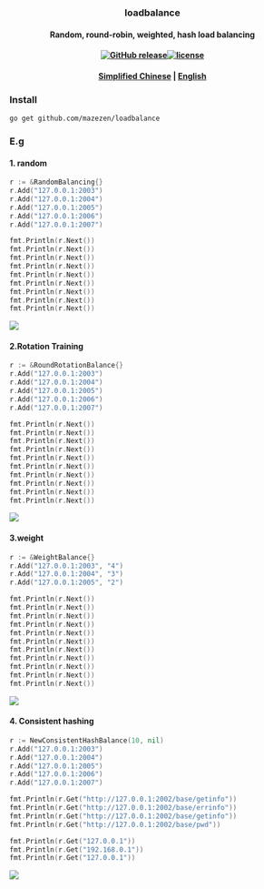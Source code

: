 ### <p align="center">loadbalance</p>
#### <p align="center">Random, round-robin, weighted, hash load balancing</p>
#### <p align="center"><a href="https://github.com/mazezen/loadbalance/releases"><img src="https://img.shields.io/github/release/loadbalance/releases.svg" alt="GitHub release"></a><a href="https://github.com/mazezen/loadbalance/blob/master/LICENSE"><img src="https://img.shields.io/github/license/mashape/apistatus.svg" alt="license"></a><p>
#### <p align="center"><a href="./README.md" target="_blank">Simplified Chinese</a> | <a href="./README_en.md" target="_blank">English</a> </p>

### Install
```shell
go get github.com/mazezen/loadbalance
```

### E.g
#### 1. random
```go
r := &RandomBalancing{}
r.Add("127.0.0.1:2003")
r.Add("127.0.0.1:2004")
r.Add("127.0.0.1:2005")
r.Add("127.0.0.1:2006")
r.Add("127.0.0.1:2007")

fmt.Println(r.Next())
fmt.Println(r.Next())
fmt.Println(r.Next())
fmt.Println(r.Next())
fmt.Println(r.Next())
fmt.Println(r.Next())
fmt.Println(r.Next())
fmt.Println(r.Next())
fmt.Println(r.Next())
```
<img src="./random-load.png">

#### 2.Rotation Training
```go
r := &RoundRotationBalance{}
r.Add("127.0.0.1:2003")
r.Add("127.0.0.1:2004")
r.Add("127.0.0.1:2005")
r.Add("127.0.0.1:2006")
r.Add("127.0.0.1:2007")

fmt.Println(r.Next())
fmt.Println(r.Next())
fmt.Println(r.Next())
fmt.Println(r.Next())
fmt.Println(r.Next())
fmt.Println(r.Next())
fmt.Println(r.Next())
fmt.Println(r.Next())
fmt.Println(r.Next())
fmt.Println(r.Next())
```
<img src="./rotation-load.png">

#### 3.weight
```go
r := &WeightBalance{}
r.Add("127.0.0.1:2003", "4")
r.Add("127.0.0.1:2004", "3")
r.Add("127.0.0.1:2005", "2")

fmt.Println(r.Next())
fmt.Println(r.Next())
fmt.Println(r.Next())
fmt.Println(r.Next())
fmt.Println(r.Next())
fmt.Println(r.Next())
fmt.Println(r.Next())
fmt.Println(r.Next())
fmt.Println(r.Next())
fmt.Println(r.Next())
fmt.Println(r.Next())
```
<img src="./weighted-load.png">

#### 4. Consistent hashing
```go
r := NewConsistentHashBalance(10, nil)
r.Add("127.0.0.1:2003")
r.Add("127.0.0.1:2004")
r.Add("127.0.0.1:2005")
r.Add("127.0.0.1:2006")
r.Add("127.0.0.1:2007")

fmt.Println(r.Get("http://127.0.0.1:2002/base/getinfo"))
fmt.Println(r.Get("http://127.0.0.1:2002/base/errinfo"))
fmt.Println(r.Get("http://127.0.0.1:2002/base/getinfo"))
fmt.Println(r.Get("http://127.0.0.1:2002/base/pwd"))

fmt.Println(r.Get("127.0.0.1"))
fmt.Println(r.Get("192.168.0.1"))
fmt.Println(r.Get("127.0.0.1"))
```
<img src="./consistent-hash-load.png">